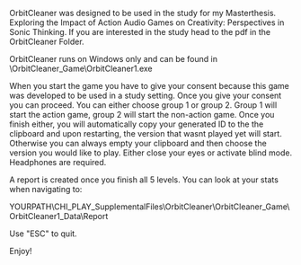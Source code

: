 

OrbitCleaner was designed to be used in the study for my Masterthesis. Exploring the Impact of Action Audio Games on Creativity: Perspectives in Sonic Thinking. If you are interested in the study head to the pdf in the OrbitCleaner Folder.

OrbitCleaner runs on Windows only and can be found in \OrbitCleaner_Game\OrbitCleaner1.exe

When you start the game you have to give your consent because this game was developed to be used in a study setting. Once you give your consent you can proceed. You can either choose group 1 or group 2. Group 1 will start the action game, group 2 will start the non-action game. Once you finish either, you will automatically copy your generated ID to the the clipboard and upon restarting, the version that wasnt played yet will start. Otherwise you can always empty your clipboard and then choose the version you would like to play. Either close your eyes or activate blind mode. Headphones are required.

A report is created once you finish all 5 levels. You can look at your stats when navigating to:

YOURPATH\CHI_PLAY_SupplementalFiles\OrbitCleaner\OrbitCleaner_Game\OrbitCleaner1_Data\Report

Use "ESC" to quit.

Enjoy!
